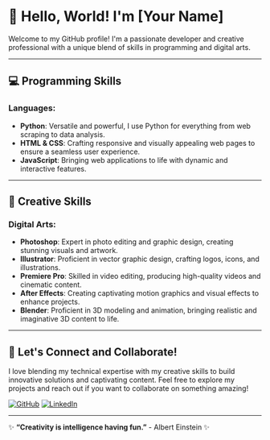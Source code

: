# 👋 Hello, World! I'm [Your Name]

Welcome to my GitHub profile! I'm a passionate developer and creative professional with a unique blend of skills in programming and digital arts.

---

## 💻 Programming Skills

### Languages:
- **Python**: Versatile and powerful, I use Python for everything from web scraping to data analysis.
- **HTML & CSS**: Crafting responsive and visually appealing web pages to ensure a seamless user experience.
- **JavaScript**: Bringing web applications to life with dynamic and interactive features.

---

## 🎨 Creative Skills

### Digital Arts:
- **Photoshop**: Expert in photo editing and graphic design, creating stunning visuals and artwork.
- **Illustrator**: Proficient in vector graphic design, crafting logos, icons, and illustrations.
- **Premiere Pro**: Skilled in video editing, producing high-quality videos and cinematic content.
- **After Effects**: Creating captivating motion graphics and visual effects to enhance projects.
- **Blender**: Proficient in 3D modeling and animation, bringing realistic and imaginative 3D content to life.

---

## 🌟 Let's Connect and Collaborate!

I love blending my technical expertise with my creative skills to build innovative solutions and captivating content. Feel free to explore my projects and reach out if you want to collaborate on something amazing!

[![GitHub](https://img.shields.io/badge/GitHub-Profile-181717?style=for-the-badge&logo=github)](https://github.com/yourusername)
[![LinkedIn](https://img.shields.io/badge/LinkedIn-Connect-blue?style=for-the-badge&logo=linkedin)](https://www.linkedin.com/in/yourlinkedin)

---

✨ **“Creativity is intelligence having fun.”** - Albert Einstein ✨

